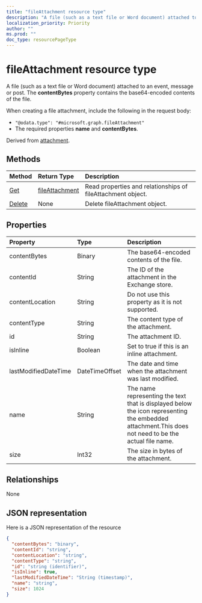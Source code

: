 ```yaml
---
title: "fileAttachment resource type"
description: "A file (such as a text file or Word document) attached to an event, message or post. The  **contentBytes** "
localization_priority: Priority
author: ""
ms.prod: ""
doc_type: resourcePageType
---
```


# fileAttachment resource type

A file (such as a text file or Word document) attached to an event, message or post. The  **contentBytes** 
property contains the base64-encoded contents of the file.  

When creating a file attachment, include the following in the request body:

* `"@odata.type": "#microsoft.graph.fileAttachment"`
* The required properties **name** and **contentBytes**.

Derived from [attachment](attachment.md).

## Methods

| Method       | Return Type  |Description|
|:---------------|:--------|:----------|
|[Get](../api/attachment-get.md) | [fileAttachment](fileattachment.md) |Read properties and relationships of fileAttachment object.|
|[Delete](../api/attachment-delete.md) | None |Delete fileAttachment object. |

## Properties
| Property	   | Type	|Description|
|:---------------|:--------|:----------|
|contentBytes|Binary|The base64-encoded contents of the file.|
|contentId|String|The ID of the attachment in the Exchange store.|
|contentLocation|String|Do not use this property as it is not supported.|
|contentType|String|The content type of the attachment.|
|id|String|The attachment ID.|
|isInline|Boolean|Set to true if this is an inline attachment.|
|lastModifiedDateTime|DateTimeOffset|The date and time when the attachment was last modified.|
|name|String|The name representing the text that is displayed below the icon representing the embedded attachment.This does not need to be the actual file name.|
|size|Int32|The size in bytes of the attachment.|

## Relationships
None


## JSON representation

Here is a JSON representation of the resource

<!-- {
  "blockType": "resource",
  "baseType": "microsoft.graph.attachment",
  "optionalProperties": [

  ],
  "@odata.type": "microsoft.graph.fileAttachment"
}-->

```json
{
  "contentBytes": "binary",
  "contentId": "string",
  "contentLocation": "string",
  "contentType": "string",
  "id": "string (identifier)",
  "isInline": true,
  "lastModifiedDateTime": "String (timestamp)",
  "name": "string",
  "size": 1024
}

```

<!-- uuid: 8fcb5dbc-d5aa-4681-8e31-b001d5168d79
2015-10-25 14:57:30 UTC -->
<!-- {
  "type": "#page.annotation",
  "description": "fileAttachment resource",
  "keywords": "",
  "section": "documentation",
  "tocPath": ""
}-->
